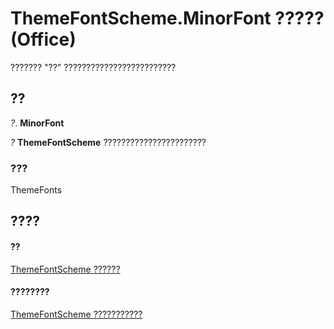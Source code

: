 
# ThemeFontScheme.MinorFont ????? (Office)

??????? "??" ?????????????????????????


## ??

 _?_. **MinorFont**

 _?_ **ThemeFontScheme** ???????????????????????


### ???

ThemeFonts


## ????


#### ??


[ThemeFontScheme ??????](566b3a6f-16c9-8ba0-6f40-5bc96ec2dcbf.md)
#### ????????


[ThemeFontScheme ???????????](http://msdn.microsoft.com/library/47a1e519-0bf8-363b-3270-6080580da137%28Office.15%29.aspx)